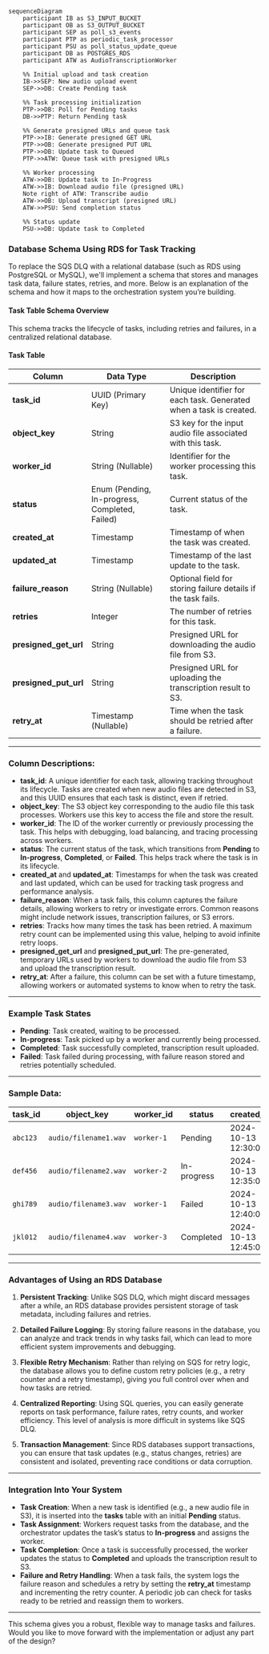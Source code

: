 ```mermaid

sequenceDiagram
    participant IB as S3_INPUT_BUCKET
    participant OB as S3_OUTPUT_BUCKET
    participant SEP as poll_s3_events
    participant PTP as periodic_task_processor
    participant PSU as poll_status_update_queue
    participant DB as POSTGRES_RDS
    participant ATW as AudioTranscriptionWorker
    
    %% Initial upload and task creation
    IB->>SEP: New audio upload event
    SEP->>DB: Create Pending task
    
    %% Task processing initialization
    PTP->>DB: Poll for Pending tasks
    DB->>PTP: Return Pending task
    
    %% Generate presigned URLs and queue task
    PTP->>IB: Generate presigned GET URL
    PTP->>OB: Generate presigned PUT URL
    PTP->>DB: Update task to Queued
    PTP->>ATW: Queue task with presigned URLs
    
    %% Worker processing
    ATW->>DB: Update task to In-Progress
    ATW->>IB: Download audio file (presigned URL)
    Note right of ATW: Transcribe audio
    ATW->>OB: Upload transcript (presigned URL)
    ATW->>PSU: Send completion status
    
    %% Status update
    PSU->>DB: Update task to Completed
```


### Database Schema Using RDS for Task Tracking

To replace the SQS DLQ with a relational database (such as RDS using PostgreSQL or MySQL), we'll implement a schema that stores and manages task data, failure states, retries, and more. Below is an explanation of the schema and how it maps to the orchestration system you’re building.

#### Task Table Schema Overview
This schema tracks the lifecycle of tasks, including retries and failures, in a centralized relational database.

#### **Task Table**
| **Column**           | **Data Type**                | **Description**                                                                 |
|----------------------|------------------------------|---------------------------------------------------------------------------------|
| **task_id**          | UUID (Primary Key)            | Unique identifier for each task. Generated when a task is created.               |
| **object_key**        | String                       | S3 key for the input audio file associated with this task.                       |
| **worker_id**         | String (Nullable)            | Identifier for the worker processing this task.                                 |
| **status**            | Enum (Pending, In-progress, Completed, Failed) | Current status of the task.                                                     |
| **created_at**        | Timestamp                    | Timestamp of when the task was created.                                          |
| **updated_at**        | Timestamp                    | Timestamp of the last update to the task.                                        |
| **failure_reason**    | String (Nullable)            | Optional field for storing failure details if the task fails.                    |
| **retries**           | Integer                      | The number of retries for this task.                                             |
| **presigned_get_url** | String                       | Presigned URL for downloading the audio file from S3.                            |
| **presigned_put_url** | String                       | Presigned URL for uploading the transcription result to S3.                      |
| **retry_at**          | Timestamp (Nullable)         | Time when the task should be retried after a failure.                            |

---

### Column Descriptions:
- **task_id**: A unique identifier for each task, allowing tracking throughout its lifecycle. Tasks are created when new audio files are detected in S3, and this UUID ensures that each task is distinct, even if retried.
- **object_key**: The S3 object key corresponding to the audio file this task processes. Workers use this key to access the file and store the result.
- **worker_id**: The ID of the worker currently or previously processing the task. This helps with debugging, load balancing, and tracing processing across workers.
- **status**: The current status of the task, which transitions from **Pending** to **In-progress**, **Completed**, or **Failed**. This helps track where the task is in its lifecycle.
- **created_at** and **updated_at**: Timestamps for when the task was created and last updated, which can be used for tracking task progress and performance analysis.
- **failure_reason**: When a task fails, this column captures the failure details, allowing workers to retry or investigate errors. Common reasons might include network issues, transcription failures, or S3 errors.
- **retries**: Tracks how many times the task has been retried. A maximum retry count can be implemented using this value, helping to avoid infinite retry loops.
- **presigned_get_url** and **presigned_put_url**: The pre-generated, temporary URLs used by workers to download the audio file from S3 and upload the transcription result.
- **retry_at**: After a failure, this column can be set with a future timestamp, allowing workers or automated systems to know when to retry the task.

---

### Example Task States
- **Pending**: Task created, waiting to be processed.
- **In-progress**: Task picked up by a worker and currently being processed.
- **Completed**: Task successfully completed, transcription result uploaded.
- **Failed**: Task failed during processing, with failure reason stored and retries potentially scheduled.

---

### Sample Data:

| **task_id**       | **object_key**           | **worker_id** | **status**    | **created_at**       | **updated_at**       | **failure_reason**              | **retries** | **presigned_get_url**         | **presigned_put_url**        | **retry_at**             |
|-------------------|--------------------------|---------------|---------------|----------------------|----------------------|---------------------------------|-------------|-------------------------------|------------------------------|--------------------------|
| `abc123`          | `audio/filename1.wav`     | `worker-1`    | Pending       | 2024-10-13 12:30:00  | 2024-10-13 12:30:00  | NULL                            | 0           | `<presigned_get_url_1>`       | `<presigned_put_url_1>`      | NULL                     |
| `def456`          | `audio/filename2.wav`     | `worker-2`    | In-progress   | 2024-10-13 12:35:00  | 2024-10-13 12:36:00  | NULL                            | 0           | `<presigned_get_url_2>`       | `<presigned_put_url_2>`      | NULL                     |
| `ghi789`          | `audio/filename3.wav`     | `worker-1`    | Failed        | 2024-10-13 12:40:00  | 2024-10-13 12:41:00  | "Failed to upload transcription" | 1           | `<presigned_get_url_3>`       | `<presigned_put_url_3>`      | 2024-10-13 13:00:00      |
| `jkl012`          | `audio/filename4.wav`     | `worker-3`    | Completed     | 2024-10-13 12:45:00  | 2024-10-13 12:50:00  | NULL                            | 0           | `<presigned_get_url_4>`       | `<presigned_put_url_4>`      | NULL                     |

---

### Advantages of Using an RDS Database

1. **Persistent Tracking**: Unlike SQS DLQ, which might discard messages after a while, an RDS database provides persistent storage of task metadata, including failures and retries.
   
2. **Detailed Failure Logging**: By storing failure reasons in the database, you can analyze and track trends in why tasks fail, which can lead to more efficient system improvements and debugging.

3. **Flexible Retry Mechanism**: Rather than relying on SQS for retry logic, the database allows you to define custom retry policies (e.g., a retry counter and a retry timestamp), giving you full control over when and how tasks are retried.

4. **Centralized Reporting**: Using SQL queries, you can easily generate reports on task performance, failure rates, retry counts, and worker efficiency. This level of analysis is more difficult in systems like SQS DLQ.

5. **Transaction Management**: Since RDS databases support transactions, you can ensure that task updates (e.g., status changes, retries) are consistent and isolated, preventing race conditions or data corruption.

---

### Integration Into Your System

- **Task Creation**: When a new task is identified (e.g., a new audio file in S3), it is inserted into the **tasks** table with an initial **Pending** status.
- **Task Assignment**: Workers request tasks from the database, and the orchestrator updates the task’s status to **In-progress** and assigns the worker.
- **Task Completion**: Once a task is successfully processed, the worker updates the status to **Completed** and uploads the transcription result to S3.
- **Failure and Retry Handling**: When a task fails, the system logs the failure reason and schedules a retry by setting the **retry_at** timestamp and incrementing the retry counter. A periodic job can check for tasks ready to be retried and reassign them to workers.

---

This schema gives you a robust, flexible way to manage tasks and failures. Would you like to move forward with the implementation or adjust any part of the design?
